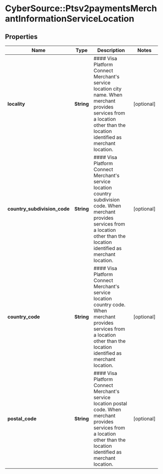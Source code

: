 # CyberSource::Ptsv2paymentsMerchantInformationServiceLocation

## Properties
Name | Type | Description | Notes
------------ | ------------- | ------------- | -------------
**locality** | **String** | #### Visa Platform Connect  Merchant&#39;s service location city name. When merchant provides services from a location other than the location identified as merchant location.  | [optional] 
**country_subdivision_code** | **String** | #### Visa Platform Connect  Merchant&#39;s service location country subdivision code. When merchant provides services from a location other than the location identified as merchant location.  | [optional] 
**country_code** | **String** | #### Visa Platform Connect  Merchant&#39;s service location country code. When merchant provides services from a location other than the location identified as merchant location.  | [optional] 
**postal_code** | **String** | #### Visa Platform Connect  Merchant&#39;s service location postal code. When merchant provides services from a location other than the location identified as merchant location.  | [optional] 


